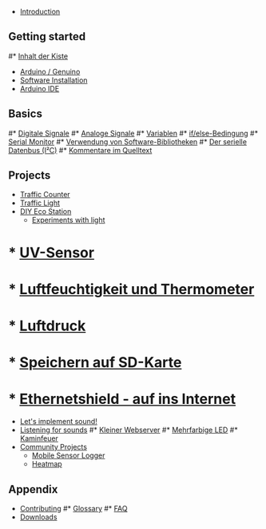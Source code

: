 * [Introduction](README.md)

## Getting started
#* [Inhalt der Kiste]()
* [Arduino / Genuino](getting_started/arduino_board.md)
* [Software Installation](getting_started/software_installation.md)
* [Arduino IDE](getting_started/arduino_ide.md)

## Basics
#* [Digitale Signale](basics/digital_signals.md)
#* [Analoge Signale](basics/analog_signals.md)
#* [Variablen](basics/variables.md)
#* [if/else-Bedingung](basics/if_else.md)
#* [Serial Monitor](basics/serial_monitor.md)
#* [Verwendung von Software-Bibliotheken](basics/libraries.md)
#* [Der serielle Datenbus (I²C)](basics/i2c.md)
#* [Kommentare im Quelltext](basics/comments.md)

## Projects
* [Traffic Counter](projects/traffic_counter.md)
* [Traffic Light](projects/traffic_light.md)
* [DIY Eco Station](projects/eco_station/README.md)
    * [Experiments with light](projects/eco_station/experiments_with_light.md)
#    * [UV-Sensor]()
#    * [Luftfeuchtigkeit und Thermometer]()
#    * [Luftdruck]()
#    * [Speichern auf SD-Karte]()
#    * [Ethernetshield - auf ins Internet]()
* [Let's implement sound!](projects/implement_sound.md)
* [Listening for sounds](projects/listening_for_sounds.md)
#* [Kleiner Webserver]()
#* [Mehrfarbige LED]()
#* [Kaminfeuer]()
* [Community Projects](community_projects/README.md)
    * [Mobile Sensor Logger](community_projects/Tutorial_ArduinoWeatherStation.md)
    * [Heatmap](community_projects/Tutorial_HeatmapCampusDiepenbeek.md)

## Appendix
* [Contributing](contributing.md)
#* [Glossary](GLOSSARY.md)
#* [FAQ](faq.md)
* [Downloads](downloads.md)
